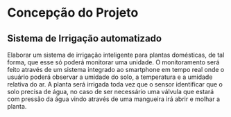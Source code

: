 # **Concepção do Projeto**

## Sistema de Irrigação automatizado

Elaborar um sistema de irrigação inteligente para plantas domésticas, de tal forma, que esse só poderá monitorar uma unidade. O monitoramento será feito através de um sistema integrado ao smartphone em tempo real onde o usuário poderá observar a umidade do solo, a temperatura e a umidade relativa do ar. A planta será irrigada toda vez que o sensor identificar que o solo precisa de água, no caso de ser necessário uma válvula que estará com pressão da água vindo através de uma mangueira irá abrir e molhar a planta.